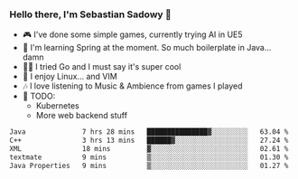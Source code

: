 ### Hello there, I'm Sebastian Sadowy 👋

 - 🎮 I've done some simple games, currently trying AI in UE5
 - 🍃 I'm learning Spring at the moment. So much boilerplate in Java... damn 
 - 🏃‍♀️ I tried Go and I must say it's super cool
 - 🐧 I enjoy Linux... and VIM
 - 🎶 I love listening to Music & Ambience from games I played
 - 🌱 TODO:
   * Kubernetes
   * More web backend stuff
<!--START_SECTION:waka-->

```txt
Java              7 hrs 28 mins   ███████████████▓░░░░░░░░░   63.04 %
C++               3 hrs 13 mins   ██████▓░░░░░░░░░░░░░░░░░░   27.24 %
XML               18 mins         ▓░░░░░░░░░░░░░░░░░░░░░░░░   02.61 %
textmate          9 mins          ▒░░░░░░░░░░░░░░░░░░░░░░░░   01.30 %
Java Properties   9 mins          ▒░░░░░░░░░░░░░░░░░░░░░░░░   01.27 %
```

<!--END_SECTION:waka-->
